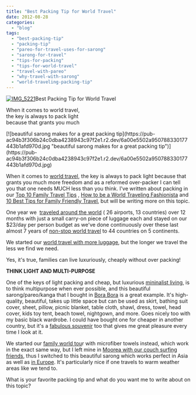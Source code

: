```yaml
---
title: "Best Packing Tip for World Travel"
date: 2012-08-28
categories: 
  - "blog"
tags: 
  - "best-packing-tip"
  - "packing-tip"
  - "pareo-for-travel-uses-for-sarong"
  - "sarong-for-travel"
  - "tips-for-packing"
  - "tips-for-world-travel"
  - "travel-with-pareo"
  - "why-travel-with-sarong"
  - "world-traveling-packing-tip"
---
```


[![IMG_5221](https://pub-ac94b3f306b24c0dba4238943c97f2e1.r2.dev/6a00e5502a95078833017c315d8abc970b.jpg "IMG_5221")](https://pub-ac94b3f306b24c0dba4238943c97f2e1.r2.dev/6a00e5502a95078833017c315d8abc970b.jpg)Best Packing Tip for World Travel

When it comes to world travel,  
the key is always to pack light  
because that grants you much

<!--more--> [![beautiful sarong makes for a great packing tip](https://pub-ac94b3f306b24c0dba4238943c97f2e1.r2.dev/6a00e5502a950788330177443b1afd970d.jpg "beautiful sarong makes for a great packing tip")](https://pub-ac94b3f306b24c0dba4238943c97f2e1.r2.dev/6a00e5502a950788330177443b1afd970d.jpg)  
  
When it comes to [world travel](http://soultravelers3new.local/2010/09/8-reasons-for-a-family-world-trip-international-vacations-holidays-abroad-longterm-travel-rtw.html "around the world travel"), the key is always to pack light because that grants you much more freedom and as a reformed over-packer I can tell you that one needs MUCH less than you think. I've written about packing in our [Top 10 Family Travel Tips](http://soultravelers3new.local/2008/05/top-10-family-t.html "top 10 family travel tips") , [How to be a World Traveling Fashionista](http://soultravelers3new.local/2009/05/how-to-be-a-world-traveling-fashionista.html "how to be a world traveling fashionista") and [10 Best Tips for Family Friendly Travel](http://soultravelers3new.local/2010/02/15-best-tips-for-family-friendly-travel-airplanes-airports-vacation-roadtrips-long-term-family-trave.html "10 best tips for family friendly travel"), but will be writing more on this topic.  
  
One year we  [traveled around the world](http://soultravelers3new.local/2010/09/8-reasons-for-a-family-world-trip-international-vacations-holidays-abroad-longterm-travel-rtw.html "family travel around the world") ( 26 airports, 13 countries) over 12 months with just a small carry-on piece of luggage each and stayed on our $23/day per person budget as we've done continuously over these last almost 7 years of [non-stop world travel](http://soultravelers3new.local/2012/01/amazing-family-world-tour.html "non-stop world travel") to 44 countries on 5 continents.  
  
We started our [world travel with more luggage](http://soultravelers3new.local/2006/08/the-long-flight.html "world travel and luggage"), but the longer we travel the less we find we need.  
  
Yes, it's true, families can live luxuriously, cheaply without over packing!  
  
**THINK LIGHT AND MULTI-PURPOSE**  
  
One of the keys of light packing and cheap, but luxurious [mininalist living](http://soultravelers3new.local/2011/08/minimalist-living-family-travel-lifestyle-books.html "Minimalist living"), is to think multipurpose when ever possible, and this beautiful sarong/pareo/kanga that I bought in [Bora Bora](http://soultravelers3new.local/2010/11/bora-bora-on-a-cheap-budget-travel-tahiti-moorea-and-french-polynesia.html "bora bora") is a great example. It's high-quality, beautiful, takes up little space but can be used as skirt, bathing suit cover, sheet, pillow, picnic blanket, table cloth, shawl, dress, towel, head cover, kids toy tent, beach towel, nightgown, and more. Goes nicely too with my basic black wardrobe. I could have bought one for cheaper in another country, but it's a [fabulous souvenir](http://soultravelers3new.local/2011/09/souvenirs-what-do-you-buy-.html "fabulous souvenir") too that gives me great pleasure every time I look at it.  
  
We started our [family world tou](http://soultravelers3new.local/2009/04/how-to-travel-the-world-as-a-digital-nomad-family.html "family world tour")r with microfiber towels instead, which work in the exact same way, but I left mine in [Moorea with our couch surfing friends](http://soultravelers3new.local/2011/09/moorea-cheap-and-amazing.html "Moorea couch surfing"), thus I switched to this beautiful sarong which works perfect in Asia as well as [in Europe](http://soultravelers3new.local/2011/07/what-our-nomadic-travel-lifestyle-looks-like-family-fun.html "in europe family travel"). It's particularly nice if one travels to warm weather areas like we tend to.  
  
What is your favorite packing tip and what do you want me to write about on this topic?
